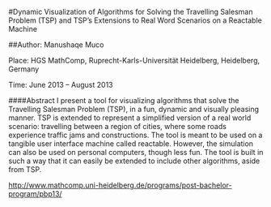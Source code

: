 #Dynamic Visualization of Algorithms for Solving the Travelling Salesman Problem (TSP) and TSP’s Extensions to Real Word Scenarios on a Reactable Machine

##Author: Manushaqe Muco

Place: HGS MathComp, Ruprecht-Karls-Universität Heidelberg, Heidelberg, Germany
        
Time: June 2013 – August 2013

####Abstract
I present a tool for visualizing algorithms that solve the Travelling Salesman Problem (TSP), in a fun, dynamic and visually pleasing manner. TSP is extended to represent a simplified version of a real world scenario: travelling between a region of cities, where some roads experience traffic jams and constructions. The tool is meant to be used on a tangible user interface machine called reactable. However, the simulation can also be used on personal computers, though less fun. The tool is built in such a way that it can easily be extended to include other algorithms, aside from TSP.

http://www.mathcomp.uni-heidelberg.de/programs/post-bachelor-program/pbp13/
